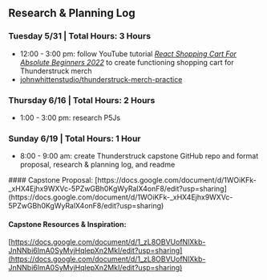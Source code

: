 ## Research & Planning Log

### Tuesday 5/31 | Total Hours: 3 Hours
- 12:00 - 3:00 pm: follow YouTube tutorial _[React Shopping Cart For Absolute Beginners 2022](https://www.youtube.com/watch?v=AmIdY1Eb8tY)_ to create functioning shopping cart for Thunderstruck merch
- [johnwhittenstudio/thunderstruck-merch-practice](https://github.com/johnwhittenstudio/thunderstruck-merch-practice)

### Thursday 6/16 | Total Hours: 2 Hours
- 1:00 - 3:00 pm: research P5Js

### Sunday 6/19 | Total Hours: 1 Hour
- 8:00 - 9:00 am: create Thunderstruck capstone GitHub repo and format proposal, research & planning log, and readme

</hr>
#### Capstone Proposal:
[https://docs.google.com/document/d/1WOiKFk-_xHX4Ejhx9WXVc-5PZwGBh0KgWyRalX4onF8/edit?usp=sharing](https://docs.google.com/document/d/1WOiKFk-_xHX4Ejhx9WXVc-5PZwGBh0KgWyRalX4onF8/edit?usp=sharing)

#### Capstone Resources & Inspiration:
[https://docs.google.com/document/d/1_zL8OBVUofNlXkb-JnNNbi6lmA0SyMvjHqlepXn2MkI/edit?usp=sharing](https://docs.google.com/document/d/1_zL8OBVUofNlXkb-JnNNbi6lmA0SyMvjHqlepXn2MkI/edit?usp=sharing)